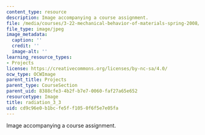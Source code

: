 ```yaml
---
content_type: resource
description: Image accompanying a course assignment.
file: /media/courses/3-22-mechanical-behavior-of-materials-spring-2008/cd9c96e0b1bcfe5ff1050f6f5e7e05fa_radiation_3_3.jpg
file_type: image/jpeg
image_metadata:
  caption: ''
  credit: ''
  image-alt: ''
learning_resource_types:
- Projects
license: https://creativecommons.org/licenses/by-nc-sa/4.0/
ocw_type: OCWImage
parent_title: Projects
parent_type: CourseSection
parent_uid: 8388cfe3-4b2f-b7e7-0060-faf27a65e652
resourcetype: Image
title: radiation_3_3
uid: cd9c96e0-b1bc-fe5f-f105-0f6f5e7e05fa
---
```

Image accompanying a course assignment.